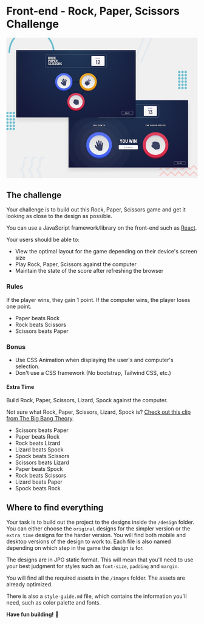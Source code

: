 # Front-end - Rock, Paper, Scissors Challenge

![Design preview for the Rock, Paper, Scissors coding challenge](./design/desktop-preview.jpg)

## The challenge

Your challenge is to build out this Rock, Paper, Scissors game and get it looking as close to the design as possible.

You can use a JavaScript framework/library on the front-end such as [React](https://reactjs.org). 

Your users should be able to:

- View the optimal layout for the game depending on their device's screen size
- Play Rock, Paper, Scissors against the computer
- Maintain the state of the score after refreshing the browser

### Rules
If the player wins, they gain 1 point. If the computer wins, the player loses one point.
- Paper beats Rock
- Rock beats Scissors
- Scissors beats Paper

### Bonus
- Use CSS Animation when displaying the user's and computer's selection.
- Don't use a CSS framework (No bootstrap, Tailwind CSS, etc.)

#### Extra Time
Build Rock, Paper, Scissors, Lizard, Spock against the computer.

Not sure what Rock, Paper, Scissors, Lizard, Spock is? [Check out this clip from The Big Bang Theory](https://www.youtube.com/watch?v=iSHPVCBsnLw).

- Scissors beats Paper
- Paper beats Rock
- Rock beats Lizard
- Lizard beats Spock
- Spock beats Scissors
- Scissors beats Lizard
- Paper beats Spock
- Rock beats Scissors
- Lizard beats Paper
- Spock beats Rock

## Where to find everything

Your task is to build out the project to the designs inside the `/design` folder. You can either choose the `original` designs for the simpler version or the `extra_time` designs for the harder version. You will find both mobile and desktop versions of the design to work to. Each file is also named depending on which step in the game the design is for.

The designs are in JPG static format. This will mean that you'll need to use your best judgment for styles such as `font-size`, `padding` and `margin`.

You will find all the required assets in the `/images` folder. The assets are already optimized.

There is also a `style-guide.md` file, which contains the information you'll need, such as color palette and fonts.

**Have fun building!** 🚀
